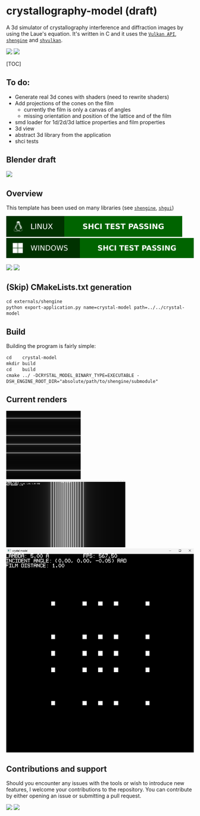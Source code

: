 # crystallography-model (draft)

A 3d simulator of crystallography interference and diffraction images by using the Laue's equation. It's written in C and it uses the [`Vulkan API`](https://www.vulkan.org), [`shengine`](https://mrsinho.github.io/shengine-docs) and [`shvulkan`](https://github.com/mrsinho/shvulkan).

![](https://img.shields.io/badge/Sinho_softworks-FFBF00?style=for-the-badge&logo=&logoColor=white&labelColor=990042)
[![](https://img.shields.io/badge/GitHub_repository-000000?style=for-the-badge&logo=github&logoColor=white)](https://github.com/mrsinho/crystallography-model)

[TOC]

## To do:

* Generate real 3d cones with shaders (need to rewrite shaders)
* Add projections of the cones on the film
    * currently the film is only a canvas of angles
    * missing orientation and position of the lattice and of the film
* smd loader for 1d/2d/3d lattice properties and film properties
* 3d view
* abstract 3d library from the application
* shci tests

## Blender draft
    
<img src="docs/media/d=2lambda.png" width="200"/>

## Overview

This template has been used on many libraries (see [`shengine`](https://mrsinho.github.io/shengine-docs), [`shgui`](https://mrsinho.github.io/shgui-docs))

![](.shci/linux/linux-exit-code.svg)
![](.shci/windows/windows-exit-code.svg)

![](https://img.shields.io/badge/Written_in_C-FFBF00?style=for-the-badge&logo=c&logoColor=white&labelColor=FFA000#.svg)
![](https://img.shields.io/badge/Compatible_with_C%2b%2b-FFBF00?style=for-the-badge&logo=c%2b%2b&logoColor=white&labelColor=FFA000#.svg)


## (Skip) CMakeLists.txt generation

```shell
cd externals/shengine
python export-application.py name=crystal-model path=../../crystal-model
```

## Build

Building the program is fairly simple:

```shell
cd    crystal-model
mkdir build
cd    build
cmake ../ -DCRYSTAL_MODEL_BINARY_TYPE=EXECUTABLE -DSH_ENGINE_ROOT_DIR="absolute/path/to/shengine/submodule"
```

## Current renders

<img src="docs/media/lambda=5A,d=10A,alphai=90degrees.png" width="200"/>

<img src="docs/media/lambda=1A,d=10A,alphai=90degrees.png" width="320"/>

<img src="docs/media/lambda=5A,d=(10,10)A,alphai=(0, 90)degrees.png" width="525"/>


## Contributions and support

Should you encounter any issues with the tools or wish to introduce new features, I welcome your contributions to the repository. You can contribute by either opening an issue or submitting a pull request.


[![](https://img.shields.io/badge/Buy_Me_A_Coffee-FFDD00?style=for-the-badge&logo=buy-me-a-coffee&logoColor=black)](https://www.buymeacoffee.com/mrsinho)
![](https://img.shields.io/badge/Sinho_softworks-FFBF00?style=for-the-badge&logo=&logoColor=white&labelColor=990042)
